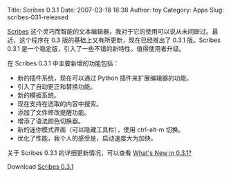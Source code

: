 Title: Scribes 0.3.1
Date: 2007-03-18 18:38
Author: toy
Category: Apps
Slug: scribes-031-released

[Scribes](http://scribes.sourceforge.net/)
这个灵巧而智能的文本编辑器，我对于它的使用可以说从未间断过。最近，这个程序在
0.3 版的基础上又有所更新，现在已经推出了 0.3.1 版。Scribes 0.3.1
是一个稳定版，引入了一些不错的新特性，值得使用者升级。

在 Scribes 0.3.1 中主要新增的功能包括：

-   新的插件系统，现在可以通过 Python 插件来扩展编辑器的功能。
-   引入了自动更正和替换功能。
-   新的模板系统。
-   现在支持在选取的内容中搜索。
-   添加了文件修改提醒功能。
-   增添了语法颜色切换器。
-   新的迷你模式界面（可以隐藏工具栏），使用 ctrl-alt-m 切换。
-   优化了性能，我个人的感受是，启动速度大为加快。

关于 Scribes 0.3.1 的详细更新情况，可以查看 [What's New in
0.3.1?](http://scribes.sourceforge.net/release-note-0-3-1.html)

Download [Scribes 0.3.1](http://scribes.sourceforge.net/download.html)
